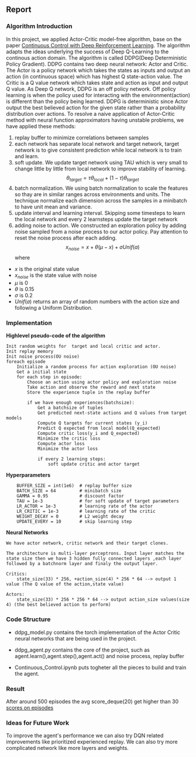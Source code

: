 ## Report
### Algorithm Introduction
In this project, we applied Actor-Critic model-free algorithm, base on the paper [Continuous Control with Deep Reinforcement Learning](https://arxiv.org/abs/1509.02971). The algorithm adapts the ideas underlying the success of Deep Q-Learning to the continous action domain. The algorithm is called DDPG(Deep Deterministic Policy Gradient).
DDPG contains two deep neural network: Actor and Critic. The Actor is a policy network which takes the states as inputs and output an action (in continuous space) which has highest Q state-action value. The Critic is a Q value network which takes state and action as input and output Q value. 
As Deep Q network, DDPG is an off policy network. Off policy learning is when the policy used for interacting with the environment(action) is different than the policy being learned. DDPG is deterministic since Actor output the best believed action for the given state rather than a probability distribution over actions.
To resolve a naive application of Actor-Critic method with neural function approximators having unstable problems, we have applied these methods:
1. replay buffer to minimize correlations between samples
2. each network has separate local network and target network, target network is to give consistent prediction while local network is to train and learn.
3. soft update. We update target network using TAU which is very small to change little by little from local network to improve stability of learning.
   $$\theta_{target} = \tau\theta_{local}  + (1-\tau)\theta_{target}$$
5. batch normalization. We using batch normalization to scale the features so thay are in similar ranges across environments and units. The technique normalize each dimension across the samples in a minibatch to have unit mean and variance.
6. update interval and learning interval. Skipping some timesteps to learn the local network and every 2 learnsteps update the target network
7. adding noise to action. We constructed an exploration policy by adding noise sampled from a noise process to our actor policy. Pay attention to reset the noise process after each adding.
   $$x_{noise} = x + \theta (\mu - x) + \sigma Unif(a)$$
where
- $x$ is the original state value
- $x_{noise}$ is the state value with noise
- $\mu$ is 0
- $\theta$ is 0.15
- $\sigma$ is 0.2
- $Unif(a)$ returns an array of random numbers with the action size and following a Uniform Distribution.

### Implementation

  **Highlevel pseudo-code of the algorithm**

    Init random weights for  target and local critic and actor.
    Init replay memory
    Init noise process(OU noise)
    foreach episode
        Initialize a random process for action exploration (OU noise)
        Get a initial state
        for each step in episode:
            Choose an action using actor policy and exploration noise
            Take action and observe the reward and next state
            Store the experience tuple in the replay buffer
    
            if we have enough experiences(batchsize):
                Get a batchsize of tuples 
                Get predicted next-state actions and Q values from target models
                Compute Q targets for current states (y_i)
                Predict Q expected from local model(Q_expected)
                Compute critic loss(y_i and Q_expected)
                Minimize the critic loss
                Compute actor loss
                Minimize the actor loss
                
                if every 2 learning steps:
                    soft update critic and actor target
                    
                
   **Hyperparameters**

        BUFFER_SIZE = int(1e6)  # replay buffer size
        BATCH_SIZE = 64         # minibatch size
        GAMMA = 0.95            # discount factor
        TAU = 1e-3              # for soft update of target parameters
        LR_ACTOR = 1e-3         # learning rate of the actor 
        LR_CRITIC = 1e-3        # learning rate of the critic
        WEIGHT_DECAY = 0        # L2 weight decay
        UPDATE_EVERY = 10       # skip learning step
    
   **Neural Networks**

    We have actor network, critic network and their target clones.
     
    The architecture is multi-layer perceptrons. Input layer matches the state size then we have 3 hidden fully connected layers ,each layer followed by a batchnorm layer and finaly the output layer.
    
    Critics:
        state_size(33) * 256, +action_size(4) * 256 * 64 --> output 1 value (The Q value of the action,state value)
        
    Actors:
        state_size(33) * 256 * 256 * 64 --> output action_size values(size 4) (the best believed action to perform)



### Code Structure

- ddpg_model.py contains the torch implementation of the Actor Critic neural networks that are being used in the project.

- ddpg_agent.py contains the core of the project, such as agent.learn(),agent.step(),agent.act() and noise process, replay buffer

- Continuous_Control.ipynb puts togheter all the pieces to build and train the agent.

### Result
After around 500 episodes the avg score_deque(20) get higher than 30
[scores on episodes](score.png)

### Ideas for Future Work

To improve the agent's performance we can also try DQN related improvements like prioritized experienced replay. We can also try more complicated network like more layers and weights.
